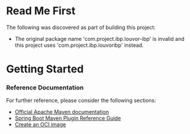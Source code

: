# Read Me First
The following was discovered as part of building this project:

* The original package name 'com.project.ibp.louvor-ibp' is invalid and this project uses 'com.project.ibp.louvoribp' instead.

# Getting Started

### Reference Documentation
For further reference, please consider the following sections:

* [Official Apache Maven documentation](https://maven.apache.org/guides/index.html)
* [Spring Boot Maven Plugin Reference Guide](https://docs.spring.io/spring-boot/docs/2.6.3/maven-plugin/reference/html/)
* [Create an OCI image](https://docs.spring.io/spring-boot/docs/2.6.3/maven-plugin/reference/html/#build-image)

